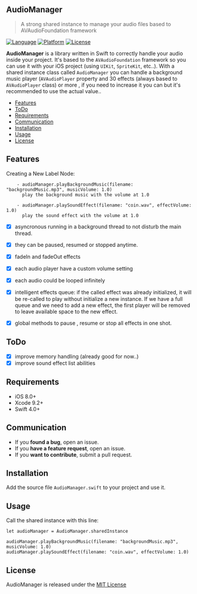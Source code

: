 ## AudioManager
>A strong shared instance to manage your audio files based to AVAudioFoundation framework

[![Language](http://img.shields.io/badge/language-swift-brightgreen.svg?style=flat
)](https://developer.apple.com/swift)
[![Platform](http://img.shields.io/badge/platform-ios-blue.svg?style=flat
)](https://developer.apple.com/iphone/index.action)
[![License](https://img.shields.io/cocoapods/l/BadgeSwift.svg?style=flat)](/LICENSE)

**AudioManager** is a library written in Swift to correctly handle your audio inside your project. It's based to the ```AVAudioFoundation``` framework so you can use it with your iOS project (using ```UIKit```, ```SpriteKit```, etc..).
With a shared instance class called ```AudioManager``` you can handle a background music player (``AVAudioPlayer`` property  and 30 effects (always based to ``AVAudioPlayer`` class) or more , if you need to increase it you can but it's recommended to use the actual value..

- [Features](#features)
- [ToDo](#todo)
- [Requirements](#requirements)
- [Communication](#communication)
- [Installation](#installation)
- [Usage](#usage)
- [License](#license)


## Features

Creating a New Label Node:

```
    - audioManager.playBackgroundMusic(filename: "backgroundMusic.mp3", musicVolume: 1.0)
      play the background music with the volume at 1.0
```

```
    - audioManager.playSoundEffect(filename: "coin.wav", effectVolume: 1.0)
      play the sound effect with the volume at 1.0
```

- [x] asyncronous running in a background thread to not disturb the main thread.
- [x] they can be paused, resumed or stopped anytime.
- [x] fadeIn and fadeOut effects
- [x] each audio player have a custom volume setting
- [x] each audio could be looped infinitely
- [x] intelligent effects queue: if the called effect was already initialized, it will be re-called to play without initialize a new instance. If we have a full queue and we need to add a new effect, the first player will be removed to leave available space to the new effect.
- [x] global methods to pause , resume or stop all effects in one shot.


## ToDo
- [x] improve memory handling (already good for now..)
- [x] improve sound effect list abilities

## Requirements

- iOS 8.0+
- Xcode 9.2+
- Swift 4.0+

## Communication

- If you **found a bug**, open an issue.
- If you **have a feature request**, open an issue.
- If you **want to contribute**, submit a pull request.

## Installation

Add the source file ```AudioManager.swift``` to your project and use it.

## Usage

Call the shared instance with this line:

```
let audioManager = AudioManager.sharedInstance

audioManager.playBackgroundMusic(filename: "backgroundMusic.mp3", musicVolume: 1.0)
audioManager.playSoundEffect(filename: "coin.wav", effectVolume: 1.0)
```

## License
AudioManager is released under the [MIT License](LICENSE)

